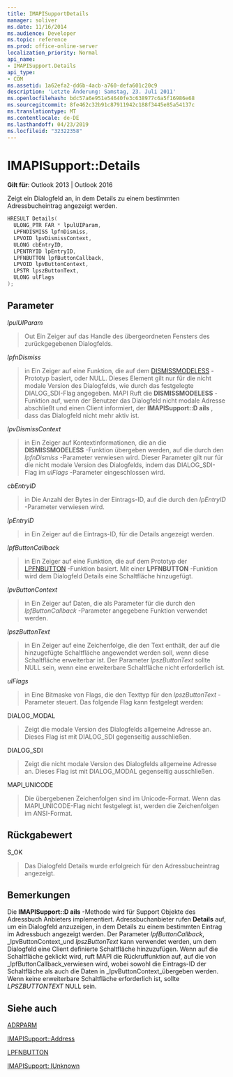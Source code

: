 ```yaml
---
title: IMAPISupportDetails
manager: soliver
ms.date: 11/16/2014
ms.audience: Developer
ms.topic: reference
ms.prod: office-online-server
localization_priority: Normal
api_name:
- IMAPISupport.Details
api_type:
- COM
ms.assetid: 1a62efa2-dd6b-4acb-a760-defa601c20c9
description: 'Letzte Änderung: Samstag, 23. Juli 2011'
ms.openlocfilehash: bdc57a6e951e54640fe3c638977c6a5f16986e68
ms.sourcegitcommit: 8fe462c32b91c87911942c188f3445e85a54137c
ms.translationtype: MT
ms.contentlocale: de-DE
ms.lasthandoff: 04/23/2019
ms.locfileid: "32322358"
---
```

# <a name="imapisupportdetails"></a>IMAPISupport::Details

  
  
**Gilt für**: Outlook 2013 | Outlook 2016 
  
Zeigt ein Dialogfeld an, in dem Details zu einem bestimmten Adressbucheintrag angezeigt werden.
  
```cpp
HRESULT Details(
  ULONG_PTR FAR * lpulUIParam,
  LPFNDISMISS lpfnDismiss,
  LPVOID lpvDismissContext,
  ULONG cbEntryID,
  LPENTRYID lpEntryID,
  LPFNBUTTON lpfButtonCallback,
  LPVOID lpvButtonContext,
  LPSTR lpszButtonText,
  ULONG ulFlags
);
```

## <a name="parameters"></a>Parameter

 _lpulUIParam_
  
> Out Ein Zeiger auf das Handle des übergeordneten Fensters des zurückgegebenen Dialogfelds.
    
 _lpfnDismiss_
  
> in Ein Zeiger auf eine Funktion, die auf dem [DISMISSMODELESS](dismissmodeless.md) -Prototyp basiert, oder NULL. Dieses Element gilt nur für die nicht modale Version des Dialogfelds, wie durch das festgelegte DIALOG_SDI-Flag angegeben. MAPI Ruft die **DISMISSMODELESS** -Funktion auf, wenn der Benutzer das Dialogfeld nicht modale Adresse abschließt und einen Client informiert, der **IMAPISupport::D ails** , dass das Dialogfeld nicht mehr aktiv ist. 
    
 _lpvDismissContext_
  
> in Ein Zeiger auf Kontextinformationen, die an die **DISMISSMODELESS** -Funktion übergeben werden, auf die durch den _lpfnDismiss_ -Parameter verwiesen wird. Dieser Parameter gilt nur für die nicht modale Version des Dialogfelds, indem das DIALOG_SDI-Flag im _ulFlags_ -Parameter eingeschlossen wird. 
    
 _cbEntryID_
  
> in Die Anzahl der Bytes in der Eintrags-ID, auf die durch den _lpEntryID_ -Parameter verwiesen wird. 
    
 _lpEntryID_
  
> in Ein Zeiger auf die Eintrags-ID, für die Details angezeigt werden.
    
 _lpfButtonCallback_
  
> in Ein Zeiger auf eine Funktion, die auf dem Prototyp der [LPFNBUTTON](lpfnbutton.md) -Funktion basiert. Mit einer **LPFNBUTTON** -Funktion wird dem Dialogfeld Details eine Schaltfläche hinzugefügt. 
    
 _lpvButtonContext_
  
> in Ein Zeiger auf Daten, die als Parameter für die durch den _lpfButtonCallback_ -Parameter angegebene Funktion verwendet werden. 
    
 _lpszButtonText_
  
> in Ein Zeiger auf eine Zeichenfolge, die den Text enthält, der auf die hinzugefügte Schaltfläche angewendet werden soll, wenn diese Schaltfläche erweiterbar ist. Der Parameter _lpszButtonText_ sollte NULL sein, wenn eine erweiterbare Schaltfläche nicht erforderlich ist. 
    
 _ulFlags_
  
> in Eine Bitmaske von Flags, die den Texttyp für den _lpszButtonText_ -Parameter steuert. Das folgende Flag kann festgelegt werden: 
    
DIALOG_MODAL
  
> Zeigt die modale Version des Dialogfelds allgemeine Adresse an. Dieses Flag ist mit DIALOG_SDI gegenseitig ausschließen.
    
DIALOG_SDI
  
>  Zeigt die nicht modale Version des Dialogfelds allgemeine Adresse an. Dieses Flag ist mit DIALOG_MODAL gegenseitig ausschließen. 
    
MAPI_UNICODE 
  
> Die übergebenen Zeichenfolgen sind im Unicode-Format. Wenn das MAPI_UNICODE-Flag nicht festgelegt ist, werden die Zeichenfolgen im ANSI-Format.
    
## <a name="return-value"></a>Rückgabewert

S_OK 
  
> Das Dialogfeld Details wurde erfolgreich für den Adressbucheintrag angezeigt.
    
## <a name="remarks"></a>Bemerkungen

Die **IMAPISupport::D ails** -Methode wird für Support Objekte des Adressbuch Anbieters implementiert. Adressbuchanbieter rufen **Details** auf, um ein Dialogfeld anzuzeigen, in dem Details zu einem bestimmten Eintrag im Adressbuch angezeigt werden. Der Parameter _lpfButtonCallback_, _lpvButtonContext_und _lpszButtonText_ kann verwendet werden, um dem Dialogfeld eine Client definierte Schaltfläche hinzuzufügen. Wenn auf die Schaltfläche geklickt wird, ruft MAPI die Rückruffunktion auf, auf die von _lpfButtonCallback_verwiesen wird, wobei sowohl die Eintrags-ID der Schaltfläche als auch die Daten in _lpvButtonContext_übergeben werden. Wenn keine erweiterbare Schaltfläche erforderlich ist, sollte _LPSZBUTTONTEXT_ NULL sein. 
  
## <a name="see-also"></a>Siehe auch



[ADRPARM](adrparm.md)
  
[IMAPISupport::Address](imapisupport-address.md)
  
[LPFNBUTTON](lpfnbutton.md)
  
[IMAPISupport: IUnknown](imapisupportiunknown.md)

